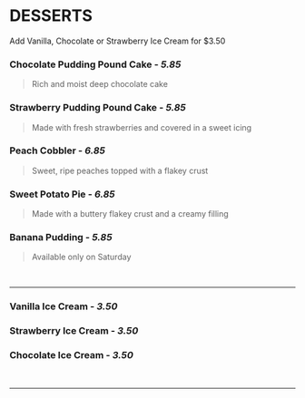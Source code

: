 # DESSERTS

<Banner>Add Vanilla, Chocolate or Strawberry Ice Cream for $3.50</Banner>

### Chocolate Pudding Pound Cake - *5.85*
> Rich and moist deep chocolate cake
### Strawberry Pudding Pound Cake - *5.85*
> Made with fresh strawberries and covered in a sweet icing
### Peach Cobbler - *6.85*
> Sweet, ripe peaches topped with a flakey crust
### Sweet Potato Pie - *6.85*
> Made with a buttery flakey crust and a creamy filling
### Banana Pudding - *5.85* <Badge text="Saturdays Only" type="error"/> 
> Available only on Saturday

<br>
<hr>

### Vanilla Ice Cream - *3.50*
### Strawberry Ice Cream - *3.50*
### Chocolate Ice Cream - *3.50*

<br>
<hr>
<br>
<Available/>

